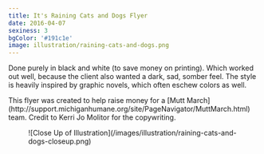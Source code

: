 ```yaml
---
title: It's Raining Cats and Dogs Flyer
date: 2016-04-07
sexiness: 3
bgColor: '#191c1e'
image: illustration/raining-cats-and-dogs.png
---
```


<div class="illustration__detail left">
  <p>
    Done purely in black and white (to save money on printing).  Which worked out well, because the client also wanted a dark, sad, somber feel.  The style is heavily inspired by graphic novels, which often eschew colors as well.
  </p>
  <p>
    This flyer was created to help raise money for a [Mutt March](http://support.michiganhumane.org/site/PageNavigator/MuttMarch.html) team.  Credit to Kerri Jo Molitor for the copywriting.
  </p>
</div>
<figure class="illustration__figure right">
  ![Close Up of Illustration](/images/illustration/raining-cats-and-dogs-closeup.png)
</figure>
